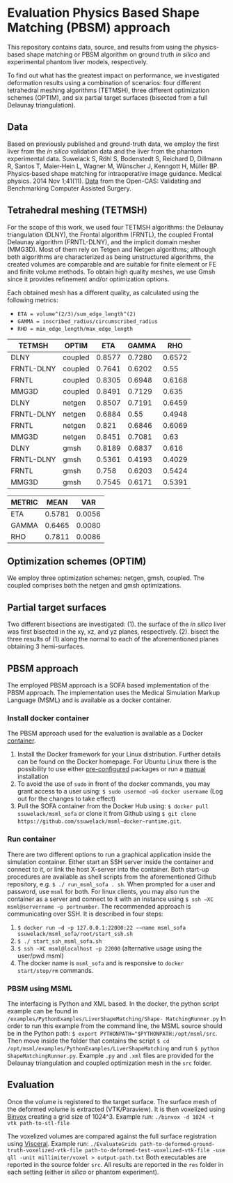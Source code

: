 # Evaluation Physics Based Shape Matching (PBSM) approach
This repository contains data, source, and results from using the physics-based shape matching or PBSM algorithm on ground truth _in silico_ and experimental phantom liver models, respectively.

To find out what has the greatest impact on performance, we investigated deformation results using a combination of scenarios: four different tetrahedral meshing algorithms (TETMSH), three different optimization schemes (OPTIM), and six partial target surfaces (bisected from a full Delaunay triangulation). 

## Data
Based on previously published and ground-truth data, we employ the first liver from the _in silico_ validation data and the liver from the phantom experimental data. Suwelack S, Röhl S, Bodenstedt S, Reichard D, Dillmann R, Santos T, Maier‐Hein L, Wagner M, Wünscher J, Kenngott H, Müller BP. Physics‐based shape matching for intraoperative image guidance. Medical physics. 2014 Nov 1;41(11). [Data](http://opencas.webarchiv.kit.edu/?q=PhysicsBasedShapeMatching "Download link") from the Open-CAS: Validating and Benchmarking Computer Assisted Surgery.

## Tetrahedral meshing (TETMSH)
For the scope of this work, we used four TETMSH algorithms: the Delaunay triangulation (DLNY), the Frontal algorithm (FRNTL), the coupled Frontal Delaunay algorithm (FRNTL-DLNY), and the implicit domain mesher (MMG3D). Most of them rely on Tetgen and Netgen algorithms; although both algorithms are characterized as being unstructured algorithms, the created volumes are comparable and are suitable for finite element or FE and finite volume methods. To obtain high quality meshes, we use Gmsh since it provides refinement and/or optimization options.

Each obtained mesh has a different quality, as calculated using the following metrics:
* `ETA = volume^(2/3)/sum_edge_length^(2)`
* `GAMMA = inscribed_radius/circumscribed_radius`
* `RHO = min_edge_length/max_edge_length`

| TETMSH     	| OPTIM   	| ETA    	| GAMMA  	| RHO    	|
|------------	|---------	|--------	|--------	|--------	|
| DLNY       	| coupled 	| 0.8577 	| 0.7280 	| 0.6572 	|
| FRNTL-DLNY 	| coupled 	| 0.7641 	| 0.6202 	| 0.55   	|
| FRNTL      	| coupled 	| 0.8305 	| 0.6948 	| 0.6168 	|
| MMG3D      	| coupled 	| 0.8491 	| 0.7129 	| 0.635  	|
| DLNY       	| netgen  	| 0.8507 	| 0.7191 	| 0.6459 	|
| FRNTL-DLNY 	| netgen  	| 0.6884 	| 0.55   	| 0.4948 	|
| FRNTL      	| netgen  	| 0.821  	| 0.6846 	| 0.6069 	|
| MMG3D      	| netgen  	| 0.8451 	| 0.7081 	| 0.63   	|
| DLNY       	| gmsh    	| 0.8189 	| 0.6837 	| 0.616  	|
| FRNTL-DLNY 	| gmsh    	| 0.5361 	| 0.4193 	| 0.4029 	|
| FRNTL      	| gmsh    	| 0.758  	| 0.6203 	| 0.5424 	|
| MMG3D      	| gmsh    	| 0.7545 	| 0.6171 	| 0.5391 	|


| METRIC 	| MEAN   	| VAR    	|
|--------	|--------	|--------	|
| ETA    	| 0.5781 	| 0.0056 	|
| GAMMA  	| 0.6465 	| 0.0080 	|
| RHO    	| 0.7811 	| 0.0086 	|


## Optimization schemes (OPTIM)
We employ three optimization schemes: netgen, gmsh, coupled.
The coupled comprises both the netgen and gmsh optimizations.

## Partial target surfaces
Two different bisections are investigated: (1). the surface of the _in silico_ liver was first bisected in the xy, xz, and yz planes, respectively. (2). bisect the three results of (1) along the normal to each of the aforementioned planes obtaining 3 hemi-surfaces.  

## PBSM approach
The employed PBSM approach is a SOFA based implementation of the PBSM approach.
The implementation uses the Medical Simulation Markup Language (MSML) and is available as a docker container.

### Install docker container
The PBSM approach used for the evaluation is available as a Docker [container](https://github.com/ssuwelack/msml-docker-runtime).
1. Install the Docker framework for your Linux distribution. Further details can be found on the Docker homepage. For Ubuntu Linux there is the possibility to use either [pre-configured](www.ubuntuupdates.org/ppa/docker) packages or run a [manual](http://docs.docker.com/installation/ubuntulinux/) installation
2. To avoid the use of `sudo` in front of the docker commands, you may grant access to a user using: `$ sudo usermod −aG docker username` (Log out for the changes to take effect)
3. Pull the SOFA container from the Docker Hub using: `$ docker pull ssuwelack/msml_sofa` or clone it from Github using `$ git clone https://github.com/ssuwelack/msml−docker−runtime.git`.

### Run container
There are two different options to run a graphical application inside the simulation container.
Either start an SSH server inside the container and connect to it, or link the host X-server into the container. 
Both start-up procedures are available as shell scripts from the aforementioned Github repository, e.g. `$ ./ run_msml_sofa . sh`.
When prompted for a user and password, use `msml` for both.
For linux clients, you may also run the container as a server and connect to it with an instance using `$ ssh −XC msml@servername −p portnumber`.
The recommended approach is communicating over SSH. It is described in four steps:
1. `$ docker run −d −p 127.0.0.1:22000:22 −−name msml_sofa ssuwelack/msml_sofa/root/start_ssh.sh`
2. `$ ./ start_ssh_msml_sofa.sh`
3. `$ ssh −XC msml@localhost −p 22000` (alternative usage using the user/pwd msml)
4. The docker name is `msml_sofa` and is responsive to `docker start/stop/rm` commands.

### PBSM using MSML
The interfacing is Python and XML based.
In the docker, the python script example can be found in 
`/examples/PythonExamples/LiverShapeMatching/Shape- MatchingRunner.py`
In order to run this example from the command line, the MSML source should be in the Python path:
`$ export PYTHONPATH="$PYTHONPATH:/opt/msml/src`.
Then move inside the folder that contains the script
`$ cd /opt/msml/examples/PythonExamples/LiverShapeMatching` and run `$ python ShapeMatchingRunner.py`.
Example `.py` and `.xml` files are provided for the Delaunay triangulation and coupled optimization mesh in the `src` folder.

## Evaluation
Once the volume is registered to the target surface. The surface mesh of the deformed volume is extracted (VTK/Paraview).
It is then voxelized using [Binvox](https://www.patrickmin.com/binvox/) creating a grid size of 1024^3.
Example run:
`./binvox -d 1024 -t vtk path-to-stl-file`

The voxelized volumes are compared against the full surface registration using [Visceral](https://github.com/Visceral-Project/EvaluateSegmentation).
Example run: `./EvaluateGrids path-to-deformed-ground-truth-voxelized-vtk-file path-to-deformed-test-voxelized-vtk-file -use qll -unit millimiter/voxel > output-path.txt` 
Both executables are reported in the source folder `src`.
All results are reported in the `res` folder in each setting (either _in silico_ or phantom experiment).

